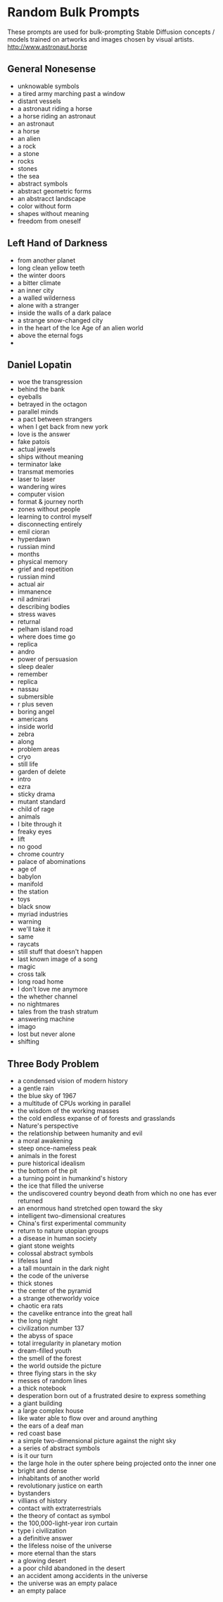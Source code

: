 # Random Bulk Prompts

These prompts are used for bulk-prompting Stable Diffusion concepts / models trained on artworks and images chosen by visual artists. http://www.astronaut.horse 

## General Nonesense
* unknowable symbols
* a tired army marching past a window
* distant vessels
* a astronaut riding a horse
* a horse riding an astronaut
* an astronaut
* a horse
* an alien
* a rock
* a stone
* rocks
* stones
* the sea
* abstract symbols
* abstract geometric forms
* an abstracct landscape
* color without form
* shapes without meaning
* freedom from oneself 

## Left Hand of Darkness
* from another planet
* long clean yellow teeth
* the winter doors
* a bitter climate 
* an inner city
* a walled wilderness
* alone with a stranger
* inside the walls of a dark palace
* a strange snow-changed city
* in the heart of the Ice Age of an alien world
* above the eternal fogs
* 


## Daniel Lopatin
* woe the transgression
* behind the bank
* eyeballs
* betrayed in the octagon
* parallel minds
* a pact between strangers
* when I get back from new york
* love is the answer
* fake patois
* actual jewels
* ships without meaning
* terminator lake
* transmat memories
* laser to laser
* wandering wires
* computer vision
* format & journey north
* zones without people
* learning to control myself
* disconnecting entirely
* emil cioran
* hyperdawn
* russian mind
* months
* physical memory
* grief and repetition
* russian mind
* actual air
* immanence
* nil admirari
* describing bodies
* stress waves
* returnal
* pelham island road
* where does time go
* replica
* andro
* power of persuasion
* sleep dealer
* remember
* replica
* nassau
* submersible
* r plus seven
* boring angel
* americans
* inside world
* zebra
* along
* problem areas
* cryo
* still life
* garden of delete
* intro
* ezra
* sticky drama
* mutant standard
* child of rage
* animals
* I bite through it
* freaky eyes
* lift
* no good
* chrome country
* palace of abominations
* age of
* babylon
* manifold
* the station
* toys
* black snow
* myriad industries
* warning
* we'll take it
* same
* raycats
* still stuff that doesn't happen
* last known image of a song
* magic
* cross talk
* long road home
* I don't love me anymore
* the whether channel
* no nightmares
* tales from the trash stratum
* answering machine
* imago
* lost but never alone
* shifting

## Three Body Problem
* a condensed vision of modern history
* a gentle rain
* the blue sky of 1967
* a multitude of CPUs working in parallel
* the wisdom of the working masses
* the cold endless expanse of of forests and grasslands
* Nature's perspective
* the relationship between humanity and evil
* a moral awakening
* steep once-nameless peak
* animals in the forest
* pure historical idealism
* the bottom of the pit
* a turning point in humankind's history
* the ice that filled the universe
* the undiscovered country beyond death from which no one has ever returned
* an enormous hand stretched open toward the sky
* intelligent two-dimensional creatures
* China's first experimental community
* return to nature utopian groups
* a disease in human society
* giant stone weights
* colossal abstract symbols
* lifeless land
* a tall mountain in the dark night
* the code of the universe
* thick stones
* the center of the pyramid
* a strange otherworldy voice
* chaotic era rats
* the cavelike entrance into the great hall
* the long night
* civilization number 137
* the abyss of space
* total irregularity in planetary motion
* dream-filled youth
* the smell of the forest
* the world outside the picture
* three flying stars in the sky
* messes of random lines
* a thick notebook
* desperation born out of a frustrated desire to express something
* a giant building
* a large complex house
* like water able to flow over and around anything
* the ears of a deaf man
* red coast base
* a simple two-dimensional picture against the night sky
* a series of abstract symbols
* is it our turn
* the large hole in the outer sphere being projected onto the inner one
* bright and dense
* inhabitants of another world
* revolutionary justice on earth
* bystanders
* villians of history
* contact with extraterrestrials
* the theory of contact as symbol
* the 100,000-light-year iron curtain
* type i civilization
* a definitive answer
* the lifeless noise of the universe
* more eternal than the stars
* a glowing desert
* a poor child abandoned in the desert
* an accident among accidents in the universe
* the universe was an empty palace
* an empty palace
